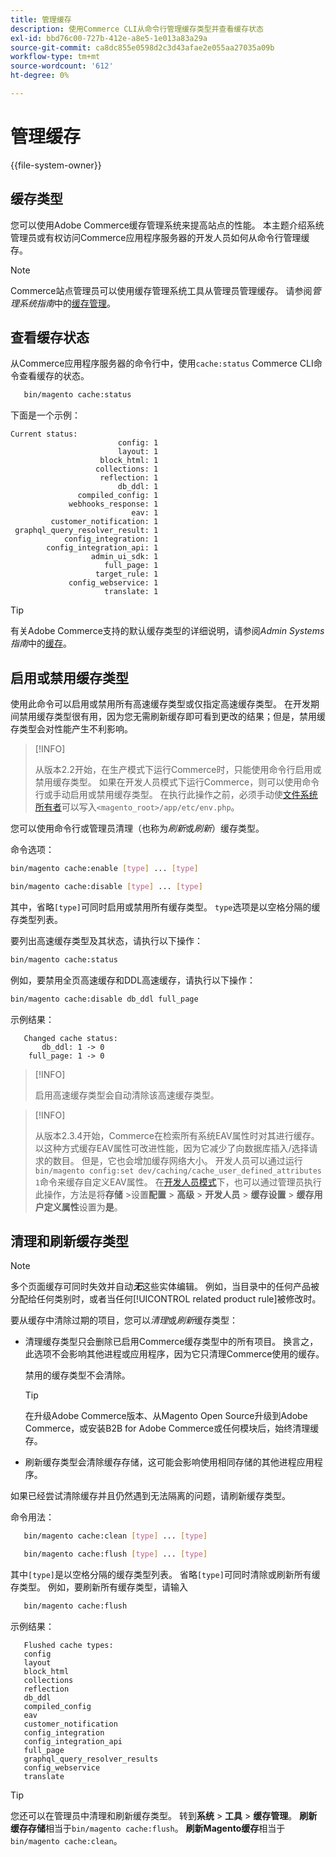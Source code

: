 ```yaml
---
title: 管理缓存
description: 使用Commerce CLI从命令行管理缓存类型并查看缓存状态
exl-id: bbd76c00-727b-412e-a8e5-1e013a83a29a
source-git-commit: ca8dc855e0598d2c3d43afae2e055aa27035a09b
workflow-type: tm+mt
source-wordcount: '612'
ht-degree: 0%

---
```


# 管理缓存

{{file-system-owner}}

## 缓存类型

您可以使用Adobe Commerce缓存管理系统来提高站点的性能。 本主题介绍系统管理员或有权访问Commerce应用程序服务器的开发人员如何从命令行管理缓存。

>[!NOTE]
>
>
>Commerce站点管理员可以使用缓存管理系统工具从管理员管理缓存。 请参阅&#x200B;_管理系统指南_&#x200B;中的[缓存管理](https://experienceleague.adobe.com/zh-hans/docs/commerce-admin/systems/tools/cache-management)。


## 查看缓存状态

从Commerce应用程序服务器的命令行中，使用`cache:status` Commerce CLI命令查看缓存的状态。

```bash
   bin/magento cache:status
```

<!-- where `--bootstrap=` is a URL-encoded associative array of Commerce [application bootstrap parameters](../bootstrap/set-parameters.md) and values. -->

下面是一个示例：

```
Current status:
                        config: 1
                        layout: 1
                    block_html: 1
                   collections: 1
                    reflection: 1
                        db_ddl: 1
               compiled_config: 1
             webhooks_response: 1
                           eav: 1
         customer_notification: 1
 graphql_query_resolver_result: 1
            config_integration: 1
        config_integration_api: 1
                  admin_ui_sdk: 1
                     full_page: 1
                   target_rule: 1
             config_webservice: 1
                     translate: 1
```

>[!TIP]
>
>有关Adobe Commerce支持的默认缓存类型的详细说明，请参阅&#x200B;_Admin Systems指南_&#x200B;中的[缓存](https://experienceleague.adobe.com/zh-hans/docs/commerce-admin/systems/tools/cache-management#caches)。


## 启用或禁用缓存类型

使用此命令可以启用或禁用所有高速缓存类型或仅指定高速缓存类型。 在开发期间禁用缓存类型很有用，因为您无需刷新缓存即可看到更改的结果；但是，禁用缓存类型会对性能产生不利影响。

>[!INFO]
>
>从版本2.2开始，在生产模式下运行Commerce时，只能使用命令行启用或禁用缓存类型。 如果在开发人员模式下运行Commerce，则可以使用命令行或手动启用或禁用缓存类型。 在执行此操作之前，必须手动使[文件系统所有者](../../installation/prerequisites/file-system/overview.md)可以写入`<magento_root>/app/etc/env.php`。

您可以使用命令行或管理员清理（也称为&#x200B;_刷新_&#x200B;或&#x200B;_刷新_）缓存类型。

命令选项：

```bash
bin/magento cache:enable [type] ... [type]
```

```bash
bin/magento cache:disable [type] ... [type]
```

其中，省略`[type]`可同时启用或禁用所有缓存类型。 `type`选项是以空格分隔的缓存类型列表。

<!-- `--bootstrap=` is a URL-encoded associative array of Commerce [application bootstrap parameters](../bootstrap/set-parameters.md#bootstrap-parameters) and values. -->

要列出高速缓存类型及其状态，请执行以下操作：

```bash
bin/magento cache:status
```

例如，要禁用全页高速缓存和DDL高速缓存，请执行以下操作：

```bash
bin/magento cache:disable db_ddl full_page
```

示例结果：

```
   Changed cache status:
       db_ddl: 1 -> 0
    full_page: 1 -> 0
```

>[!INFO]
>
>启用高速缓存类型会自动清除该高速缓存类型。

>[!INFO]
>
>从版本2.3.4开始，Commerce在检索所有系统EAV属性时对其进行缓存。 以这种方式缓存EAV属性可改进性能，因为它减少了向数据库插入/选择请求的数目。 但是，它也会增加缓存网络大小。 开发人员可以通过运行`bin/magento config:set dev/caching/cache_user_defined_attributes 1`命令来缓存自定义EAV属性。 在[开发人员模式](../bootstrap/application-modes.md)下，也可以通过管理员执行此操作，方法是将&#x200B;**存储** >设置&#x200B;**配置** > **高级** > **开发人员** > **缓存设置** > **缓存用户定义属性**&#x200B;设置为&#x200B;**是**。

## 清理和刷新缓存类型

>[!NOTE]
>
>多个页面缓存可同时失效并自动&#x200B;**_无_**&#x200B;这些实体编辑。 例如，当目录中的任何产品被分配给任何类别时，或者当任何[!UICONTROL related product rule]被修改时。

要从缓存中清除过期的项目，您可以&#x200B;_清理_&#x200B;或&#x200B;_刷新_&#x200B;缓存类型：

- 清理缓存类型只会删除已启用Commerce缓存类型中的所有项目。 换言之，此选项不会影响其他进程或应用程序，因为它只清理Commerce使用的缓存。

  禁用的缓存类型不会清除。

  >[!TIP]
  >
  >在升级Adobe Commerce版本、从Magento Open Source升级到Adobe Commerce，或安装B2B for Adobe Commerce或任何模块后，始终清理缓存。

- 刷新缓存类型会清除缓存存储，这可能会影响使用相同存储的其他进程应用程序。

如果已经尝试清除缓存并且仍然遇到无法隔离的问题，请刷新缓存类型。

命令用法：

```bash
   bin/magento cache:clean [type] ... [type]
```

```bash
   bin/magento cache:flush [type] ... [type]
```

其中`[type]`是以空格分隔的缓存类型列表。 省略`[type]`可同时清除或刷新所有缓存类型。 例如，要刷新所有缓存类型，请输入

```bash
   bin/magento cache:flush
```

示例结果：

```
   Flushed cache types:
   config
   layout
   block_html
   collections
   reflection
   db_ddl
   compiled_config
   eav
   customer_notification
   config_integration
   config_integration_api
   full_page
   graphql_query_resolver_results
   config_webservice
   translate
```

>[!TIP]
>
>您还可以在管理员中清理和刷新缓存类型。 转到&#x200B;**系统** > **工具** > **缓存管理**。 **刷新缓存存储**&#x200B;相当于`bin/magento cache:flush`。 **刷新Magento缓存**&#x200B;相当于`bin/magento cache:clean`。
